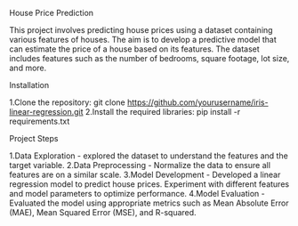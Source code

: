 House Price Prediction

This project involves predicting house prices using a dataset containing various features of houses. The aim is to develop a predictive model that can estimate the price of a house based on its features. The dataset includes features such as the number of bedrooms, square footage, lot size, and more.


Installation

1.Clone the repository: git clone https://github.com/yourusername/iris-linear-regression.git
2.Install the required libraries: pip install -r requirements.txt

Project Steps

1.Data Exploration - explored the dataset to understand the features and the target variable.
2.Data Preprocessing - Normalize the data to ensure all features are on a similar scale.
3.Model Development - Developed a linear regression model to predict house prices. Experiment with different features and model parameters to optimize performance.
4.Model Evaluation - Evaluated the model using appropriate metrics such as Mean Absolute Error (MAE), Mean Squared Error (MSE), and R-squared.
